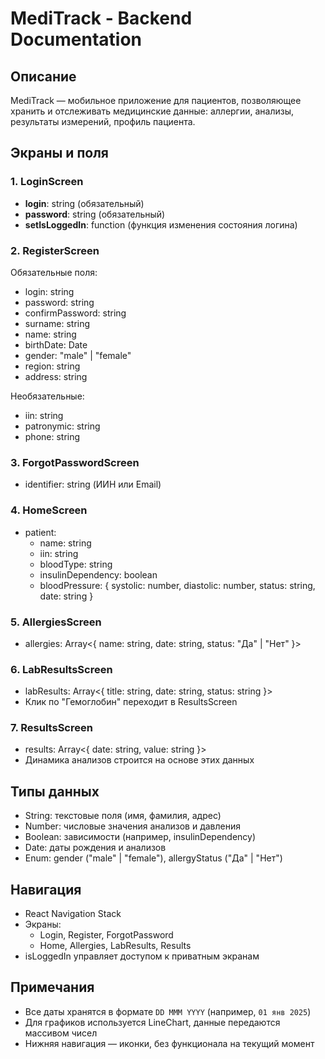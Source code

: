 # MediTrack - Backend Documentation

## Описание
MediTrack — мобильное приложение для пациентов, позволяющее хранить и отслеживать медицинские данные: аллергии, анализы, результаты измерений, профиль пациента.

## Экраны и поля

### 1. LoginScreen
- **login**: string (обязательный)
- **password**: string (обязательный)
- **setIsLoggedIn**: function (функция изменения состояния логина)

### 2. RegisterScreen
Обязательные поля:
- login: string
- password: string
- confirmPassword: string
- surname: string
- name: string
- birthDate: Date
- gender: "male" | "female"
- region: string
- address: string

Необязательные:
- iin: string
- patronymic: string
- phone: string

### 3. ForgotPasswordScreen
- identifier: string (ИИН или Email)

### 4. HomeScreen
- patient:
  - name: string
  - iin: string
  - bloodType: string
  - insulinDependency: boolean
  - bloodPressure: { systolic: number, diastolic: number, status: string, date: string }

### 5. AllergiesScreen
- allergies: Array<{ name: string, date: string, status: "Да" | "Нет" }>

### 6. LabResultsScreen
- labResults: Array<{
    title: string,
    date: string,
    status: string
  }>
- Клик по "Гемоглобин" переходит в ResultsScreen

### 7. ResultsScreen
- results: Array<{ date: string, value: string }>
- Динамика анализов строится на основе этих данных

## Типы данных
- String: текстовые поля (имя, фамилия, адрес)
- Number: числовые значения анализов и давления
- Boolean: зависимости (например, insulinDependency)
- Date: даты рождения и анализов
- Enum: gender ("male" | "female"), allergyStatus ("Да" | "Нет")

## Навигация
- React Navigation Stack
- Экраны:
  - Login, Register, ForgotPassword
  - Home, Allergies, LabResults, Results
- isLoggedIn управляет доступом к приватным экранам

## Примечания
- Все даты хранятся в формате `DD MMM YYYY` (например, `01 янв 2025`)
- Для графиков используется LineChart, данные передаются массивом чисел
- Нижняя навигация — иконки, без функционала на текущий момент


